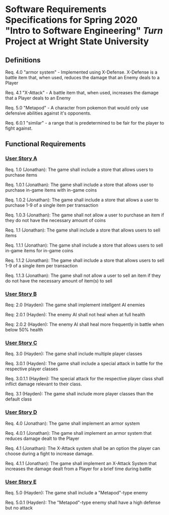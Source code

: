 # Software Requirements Specifications for Spring 2020 "Intro to Software Engineering" *Turn* Project at Wright State University

## Definitions

Req. 4.0 "armor system" - Implemented using X-Defense. X-Defense is a battle item that, when used, reduces the damage that an Enemy deals to a Player

Req. 4.1 "X-Attack" - A battle item that, when used, increases the damage that a Player deals to an Enemy

Req. 5.0 "Metapod" - A character from pokemon that would only use defensive abilities against it's opponents.

Req. 6.0.1 "similar" - a range that is predetermined to be fair for the player to fight against.

## Functional Requirements

### [User Story A](Features.md "User Stories")

Req. 1.0 (Jonathan): The game shall include a store that allows users to purchase items

Req. 1.0.1 (Jonathan): The game shall include a store that allows user to purchase in-game items with in-game coins

Req. 1.0.2 (Jonathan): The game shall include a store that allows a user to purchase 1-9 of a single item per transaction

Req. 1.0.3 (Jonathan): The game shall not allow a user to purchase an item if they do not have the necessary amount of coins

Req. 1.1 (Jonathan): The game shall include a store that allows users to sell items

Req. 1.1.1 (Jonathan): The game shall include a store that allows users to sell in-game items for in-game coins

Req. 1.1.2 (Jonathan): The game shall include a store that allows users to sell 1-9 of a single item per transaction

Req. 1.1.3 (Jonathan): The game shall not allow a user to sell an item if they do not have the necessary amount of item(s) to sell

### [User Story B](Features.md "User Stories")

Req: 2.0 (Hayden): The game shall implement intellgent AI enemies

Req: 2.0.1 (Hayden): The enemy AI shall not heal when at full health

Req: 2.0.2 (Hayden): The enemy AI shall heal more frequently in battle when below 50% health
 
### [User Story C](Features.md "User Stories")

Req. 3.0 (Hayden): The game shall include multiple player classes

Req. 3.0.1 (Hayden): The game shall include a special attack in battle for the respective player classes

Req. 3.0.1.1 (Hayden): The special attack for the respective player class shall inflict damage relevant to their class.

Req. 3.1 (Hayden): The game shall include more player classes than the default class

### [User Story D](Features.md "User Stories")

Req. 4.0 (Jonathan): The game shall implement an armor system

Req. 4.0.1 (Jonathan): The game shall implement an armor system that reduces damage dealt to the Player

Req. 4.1 (Jonathan): The X-Attack system shall be an option the player can choose during a fight to increase damage.

Req. 4.1.1 (Jonathan): The game shall implement an X-Attack System that increases the damage dealt from a Player for a brief time during battle

### [User Story E](Features.md "User Stories")

Req. 5.0 (Hayden): The game shall include a "Metapod"-type enemy

Req. 5.0.1 (Hayden): The "Metapod"-type enemy shall have a high defense but no attack
